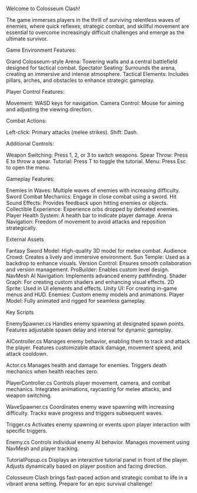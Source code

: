 Welcome to Colosseum Clash!

The game immerses players in the thrill of surviving relentless waves of enemies, where quick reflexes, strategic combat, and skillful movement are essential to overcome increasingly difficult challenges and emerge as the ultimate survivor.

Game Environment Features:

Grand Colosseum-style Arena: Towering walls and a central battlefield designed for tactical combat.
Spectator Seating: Surrounds the arena, creating an immersive and intense atmosphere.
Tactical Elements: Includes pillars, arches, and obstacles to enhance strategic gameplay.

Player Control Features:

Movement: WASD keys for navigation.
Camera Control: Mouse for aiming and adjusting the viewing direction.

Combat Actions:

Left-click: Primary attacks (melee strikes).
Shift: Dash.

Additional Controls:

Weapon Switching: Press 1, 2, or 3 to switch weapons.
Spear Throw: Press E to throw a spear.
Tutorial: Press T to toggle the tutorial.
Menu: Press Esc to open the menu.

Gameplay Features:

Enemies in Waves: Multiple waves of enemies with increasing difficulty.
Sword Combat Mechanics: Engage in close combat using a sword.
Hit Sound Effects: Provides feedback upon hitting enemies or objects.
Collectible Experience: Experience orbs dropped by defeated enemies.
Player Health System: A health bar to indicate player damage.
Arena Navigation: Freedom of movement to avoid attacks and reposition strategically.

External Assets

Fantasy Sword Model: High-quality 3D model for melee combat.
Audience Crowd: Creates a lively and immersive environment.
Sun Temple: Used as a backdrop to enhance visuals.
Version Control: Ensures smooth collaboration and version management.
ProBuilder: Enables custom level design.
NavMesh AI Navigation: Implements advanced enemy pathfinding.
Shader Graph: For creating custom shaders and enhancing visual effects.
2D Sprite: Used in UI elements and effects.
Unity UI: For creating in-game menus and HUD.
Enemies: Custom enemy models and animations.
Player Model: Fully animated and rigged for seamless gameplay.

Key Scripts

EnemySpawner.cs
Handles enemy spawning at designated spawn points.
Features adjustable spawn delay and interval for dynamic gameplay.

AIController.cs
Manages enemy behavior, enabling them to track and attack the player.
Features customizable attack damage, movement speed, and attack cooldown.

Actor.cs
Manages health and damage for enemies.
Triggers death mechanics when health reaches zero.

PlayerController.cs
Controls player movement, camera, and combat mechanics.
Integrates animations, raycasting for melee attacks, and weapon switching.

WaveSpawner.cs
Coordinates enemy wave spawning with increasing difficulty.
Tracks wave progress and triggers subsequent waves.

Trigger.cs
Activates enemy spawning or events upon player interaction with specific triggers.

Enemy.cs
Controls individual enemy AI behavior.
Manages movement using NavMesh and player tracking.

TutorialPopup.cs
Displays an interactive tutorial panel in front of the player.
Adjusts dynamically based on player position and facing direction.

Colosseum Clash brings fast-paced action and strategic combat to life in a vibrant arena setting. Prepare for an epic survival challenge!
